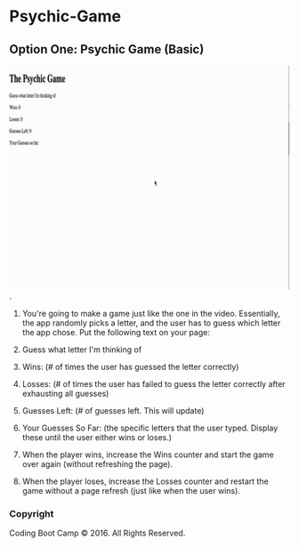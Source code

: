 # Psychic-Game 

## Option One: Psychic Game (Basic)

![Watch the demo](assets/images/Psychic-Game-Description.gif).

1. You're going to make a game just like the one in the video. Essentially, the app randomly picks a letter, and the user has to guess which letter the app chose. Put the following text on your page:

2. Guess what letter I'm thinking of

3. Wins: (# of times the user has guessed the letter correctly)

4. Losses: (# of times the user has failed to guess the letter correctly after exhausting all guesses)

5. Guesses Left: (# of guesses left. This will update)

6. Your Guesses So Far: (the specific letters that the user typed. Display these until the user either wins or loses.)

7. When the player wins, increase the Wins counter and start the game over again (without refreshing the page).

8. When the player loses, increase the Losses counter and restart the game without a page refresh (just like when the user wins).

### Copyright

Coding Boot Camp © 2016. All Rights Reserved.
